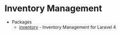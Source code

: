 # Inventory Management
* Packages
    - [inventory](http://goo.gl/RCvTBA) - Inventory Management for Laravel 4
